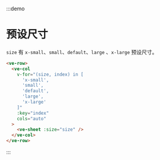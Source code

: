 :::demo

# 预设尺寸

`size` 有 `x-small`、`small`、`default`、`large` 、`x-large` 预设尺寸。

```html
<ve-row>
  <ve-col
    v-for="(size, index) in [
      'x-small',
      'small',
      'default',
      'large',
      'x-large'
    ]" 
    :key="index"
    cols="auto"
  >
    <ve-sheet :size="size" />
  </ve-col>
</ve-row>
```

:::